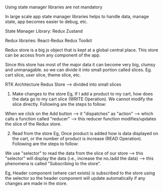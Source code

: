 Using state manager libraries are not mandatory

In large scale app state manager libraries helps to handle data, manage state, app becomes easier to debug, etc.

State Manager Library:
Redux
Zustand

Redux libraries:
React-Redux
Redux Toolkit

Redux store is a big js object that is kept at a global central place. This store can be access from any component of the app.

Since this store has most of the major data it can become very big, clumsy and unmanagable. so we can divide it into small portion called slices. Eg. cart slice, user slice, theme slice, etc.

RTK Architecture
Redux Store --> divided into small slices
1. Make changes to the store
Eg, If I add a product to my cart, how does the data go to my cart slice (WRITE Operation). We cannot modify the slice directly. Following are the steps to follow:

When we click on the Add button --> it "dispatches" as "action" --> which calls a function called "reducer" --> this reducer function modifies/updates the slice of the Redux store.

2. Read from the store
Eg, Once product is added how is data displayed on the cart, or the number of product is increase (READ Operation). Following are the steps to follow: 

We use "selector" to read the data from the slice of our store --> this "selector" will display the data (i.e., increase the no./add the data) --> this phenomena is called "Subscribing to the store".

Eg, Header component (where cart exists) is subscribed to the store using the selector so the header component will update automatically if any changes are made in the store.